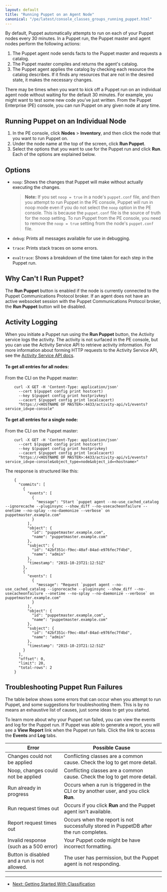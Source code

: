 ```yaml
---
layout: default
title: "Running Puppet on an Agent Node"
canonical: "/pe/latest/console_classes_groups_running_puppet.html"
---
```


By default, Puppet automatically attempts to run on each of your Puppet nodes every 30 minutes. In a Puppet run, the Puppet master and agent nodes perform the following actions:

1. The Puppet agent node sends facts to the Puppet master and requests a catalog. 
2. The Puppet master compiles and returns the agent's catalog.
3. The Puppet agent applies the catalog by checking each resource the catalog describes. If it finds any resources that are not in the desired state, it makes the necessary changes. 

There may be times when you want to kick off a Puppet run on an individual agent node without waiting for the default 30 minutes. For example, you might want to test some new code you've just written. From the Puppet Enterprise (PE) console, you can run Puppet on any given node at any time. 

## Running Puppet on an Individual Node

1. In the PE console, click **Nodes** > **Inventory**, and then click the node that you want to run Puppet on.
2. Under the node name at the top of the screen, click **Run Puppet**.
3. Select the options that you want to use for the Puppet run and click **Run**. Each of the options are explained below.

## Options

* `noop`: Shows the changes that Puppet will make without actually executing the changes.
   
   > **Note:** If you set `noop = true` in a node's `puppet.conf` file, and then you attempt to run Puppet in the PE console, Puppet will run in noop mode even if you do not select the `noop` option in the PE console. This is because the `puppet.conf` file is the source of truth for the noop setting. To run Puppet from the PE console, you need to remove the `noop = true` setting from the node's `puppet.conf` file. 
   
* `debug`: Prints all messages available for use in debugging.
   
* `trace`: Prints stack traces on some errors.
   
* `evaltrace`: Shows a breakdown of the time taken for each step in the Puppet run.

## Why Can't I Run Puppet?

The **Run Puppet** button is enabled if the node is currently connected to the Puppet Communications Protocol broker. If an agent does not have an active websocket session with the Puppet Communications Protocol broker, the **Run Puppet** button will be disabled.

## Activity Logging


When you initiate a Puppet run using the **Run Puppet** button, the Activity service logs the activity. The activity is not surfaced in the PE console, but you can use the Activity Service API to retrieve activity information. For more information about forming HTTP requests to the Activity Service API, see the [Activity Service API docs](./rbac_activityapis.html).

#### To get all entries for all nodes:

From the CLI on the Puppet master:

~~~~
    curl -X GET -H 'Content-Type: application/json'
      --cert $(puppet config print hostcert) 
      --key $(puppet config print hostprivkey) 
      --cacert $(puppet config print localcacert) 
      "https://<HOSTNAME OF MASTER>:4433/activity-api/v1/events?service_id=pe-console"
~~~~

#### To get all entries for a single node:

From the CLI on the Puppet master:

~~~~
    curl -X GET -H 'Content-Type: application/json' 
      --cert $(puppet config print hostcert) 
      --key $(puppet config print hostprivkey) 
      --cacert $(puppet config print localcacert) 
      "https://<HOSTNAME OF MASTER>:4433/activity-api/v1/events?service_id=pe-console&object_type=node&object_id=<hostname>"
~~~~

The response is structured like this:

~~~~
    {
      "commits": [
        {
          "events": [
            {
              "message": "Start `puppet agent --no-use_cached_catalog --ignorecache --pluginsync --show_diff --no-usecacheonfailure --onetime --no-splay --no-daemonize --verbose` on puppetmaster.example.com"
            }
          ],
          "object": {
            "id": "puppetmaster.example.com",
            "name": "puppetmaster.example.com"
          },
          "subject": {
            "id": "42bf351c-f9ec-40af-84ad-e976fec7f4bd",
            "name": "admin"
          },
          "timestamp": "2015-10-23T21:12:51Z"
        },
        {
          "events": [
            {
              "message": "Request `puppet agent --no-use_cached_catalog --ignorecache --pluginsync --show_diff --no-usecacheonfailure --onetime --no-splay --no-daemonize --verbose` on puppetmaster.example.com"
            }
          ],
          "object": {
            "id": "puppetmaster.example.com",
            "name": "puppetmaster.example.com"
          },
          "subject": {
            "id": "42bf351c-f9ec-40af-84ad-e976fec7f4bd",
            "name": "admin"
          },
          "timestamp": "2015-10-23T21:12:51Z"
        }
      ],
      "offset": 0,
      "limit": 20,
      "total-rows": 2
    }
~~~~

## Troubleshooting Puppet Run Failures

The table below shows some errors that can occur when you attempt to run Puppet, and some suggestions for troubleshooting them. This is by no means an exhaustive list of causes, just some ideas to get you started. 

To learn more about why your Puppet run failed, you can view the events and log for the Puppet run. If Puppet was able to generate a report, you will see a **View Report** link when the Puppet run fails. Click the link to access the **Events** and **Log** tabs. 

| Error        | Possible Cause |
|---           |---             |
|Changes could not be applied  | Conflicting classes are a common cause. Check the log to get more detail.|
|Noop, changes could not be applied   | Conflicting classes are a common cause. Check the log to get more detail. |
|Run already in progress  | Occurs when a run is triggered in the CLI or by another user, and you click **Run**. |
|Run request times out   | Occurs if you click **Run** and the Puppet agent isn't available. |
|Report request times out  | Occurs when the report is not successfully stored in PuppetDB after the run completes.|
|Invalid response (such as a 500 error)   | Your Puppet code might be have incorrect formatting. |
|Button is disabled and a run is not allowed.  | The user has permission, but the Puppet agent is not responding. |

* * *

- [Next: Getting Started With Classification](./console_classes_groups_getting_started.html)
